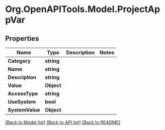 
# Org.OpenAPITools.Model.ProjectAppVar

## Properties

Name | Type | Description | Notes
------------ | ------------- | ------------- | -------------
**Category** | **string** |  | 
**Name** | **string** |  | 
**Description** | **string** |  | 
**Value** | **Object** |  | 
**AccessType** | **string** |  | 
**UseSystem** | **bool** |  | 
**SystemValue** | **Object** |  | 

[[Back to Model list]](../README.md#documentation-for-models)
[[Back to API list]](../README.md#documentation-for-api-endpoints)
[[Back to README]](../README.md)

